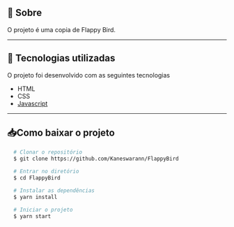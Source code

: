 ## 🔖 Sobre
O projeto é uma copia de Flappy Bird. 

---

## 🚀 Tecnologias utilizadas
O projeto foi desenvolvido com as seguintes tecnologias
- HTML
- CSS
- [Javascript](https://www.javascript.com/)

---

## 📥Como baixar o projeto

```bash
  # Clonar o repositório
  $ git clone https://github.com/Kaneswarann/FlappyBird

  # Entrar no diretório
  $ cd FlappyBird

  # Instalar as dependências
  $ yarn install

  # Iniciar o projeto
  $ yarn start
```
